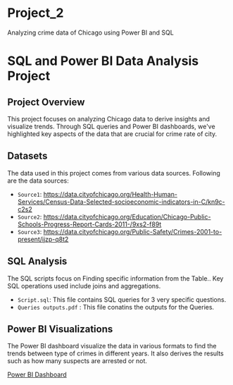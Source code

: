 # Project_2
Analyzing crime data of Chicago using Power BI and SQL


# SQL and Power BI Data Analysis Project

## Project Overview

This project focuses on analyzing Chicago data to derive insights and visualize trends. Through SQL queries and Power BI dashboards, we've highlighted key aspects of the data that are crucial for crime rate of city.

## Datasets

The data used in this project comes from various data sources. Following are the data sources:

- `Source1`: https://data.cityofchicago.org/Health-Human-Services/Census-Data-Selected-socioeconomic-indicators-in-C/kn9c-c2s2
- `Source2`: https://data.cityofchicago.org/Education/Chicago-Public-Schools-Progress-Report-Cards-2011-/9xs2-f89t
- `Source3`: https://data.cityofchicago.org/Public-Safety/Crimes-2001-to-present/ijzp-q8t2 

## SQL Analysis

The SQL scripts focus on Finding specific information from the Table.. Key SQL operations used include joins and aggregations.


- `Script.sql`: This file contains SQL queries for 3 very specific questions.
- `Queries outputs.pdf` : This file conatins the outputs for the Queries.

## Power BI Visualizations

The Power BI dashboard visualize the data in various formats to find the trends between type of crimes in different years. It also derives the results such as how many suspects are arrested or not.

[Power BI Dashboard](https://github.com/Nav-Kirat/Project_2/blob/main/Dashboard.pdf)
